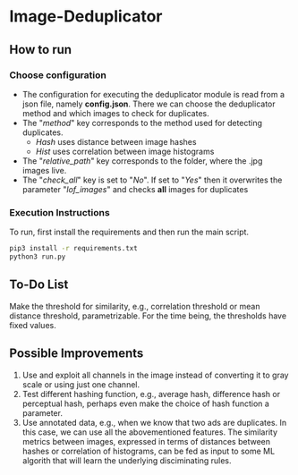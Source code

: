 # Image-Deduplicator

## How to run

### Choose configuration
- The configuration for executing the deduplicator module is read from a json file, namely **config.json**. There we can choose the deduplicator method and which images to check for duplicates.
- The "*method*" key corresponds to the method used for detecting duplicates. 
  * *Hash* uses distance between image hashes
  * *Hist* uses correlation between image histograms  
- The "*relative_path*" key corresponds to the folder, where the .jpg images live.
- The "*check_all*" key is set to "*No*". If set to "*Yes*" then it overwrites the parameter "*lof_images*" and checks **all** images for duplicates

### Execution Instructions
To run, first install the requirements and then run the main script. 
```bash
pip3 install -r requirements.txt
python3 run.py
```
## To-Do List
Make the threshold for similarity, e.g., correlation threshold or mean distance threshold, parametrizable. For the time being, the thresholds have fixed values.

## Possible Improvements
1. Use and exploit all channels in the image instead of converting it to gray scale or using just one channel.
2. Test different hashing function, e.g., average hash, difference hash or perceptual hash, perhaps even make the choice of hash function a parameter.
3. Use annotated data, e.g., when we know that two ads are duplicates. In this case, we can use all the abovementioned features. The similarity metrics between images, expressed in terms of distances between hashes or correlation of histograms, can be fed as input to some ML algorith that will learn the underlying disciminating rules.
